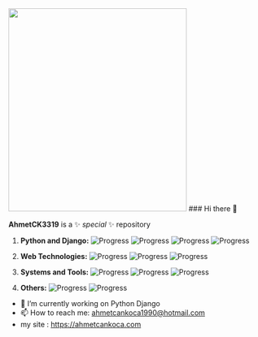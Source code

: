 <img src="https://cdn.pixabay.com/photo/2023/02/14/23/53/ai-generated-7790616_960_720.jpg" width="350" height="400">
### Hi there 👋

**AhmetCK3319** is a ✨ _special_ ✨ repository 

1. **Python and Django:**
   ![Progress](https://progress-bar.dev/95/?title=Python)
   ![Progress](https://progress-bar.dev/75/?title=Django)
   ![Progress](https://progress-bar.dev/85/?title=Django_Rest_Framework)
   ![Progress](https://progress-bar.dev/70/?title=Selenium)

3. **Web Technologies:**
   ![Progress](https://progress-bar.dev/100/?title=HTML)
   ![Progress](https://progress-bar.dev/75/?title=CSS)
   ![Progress](https://progress-bar.dev/85/?title=Bootstrap)

4. **Systems and Tools:**
   ![Progress](https://progress-bar.dev/65/?title=Docker)
   ![Progress](https://progress-bar.dev/80/?title=PostgreSQL)
   ![Progress](https://progress-bar.dev/60/?title=Nginx)
   
5. **Others:**
   ![Progress](https://progress-bar.dev/85/?title=Git)
   ![Progress](https://progress-bar.dev/80/?title=Github) 
   
- 🔭 I’m currently working on Python Django
- 📫 How to reach me: ahmetcankoca1990@hotmail.com
- my site : https://ahmetcankoca.com
